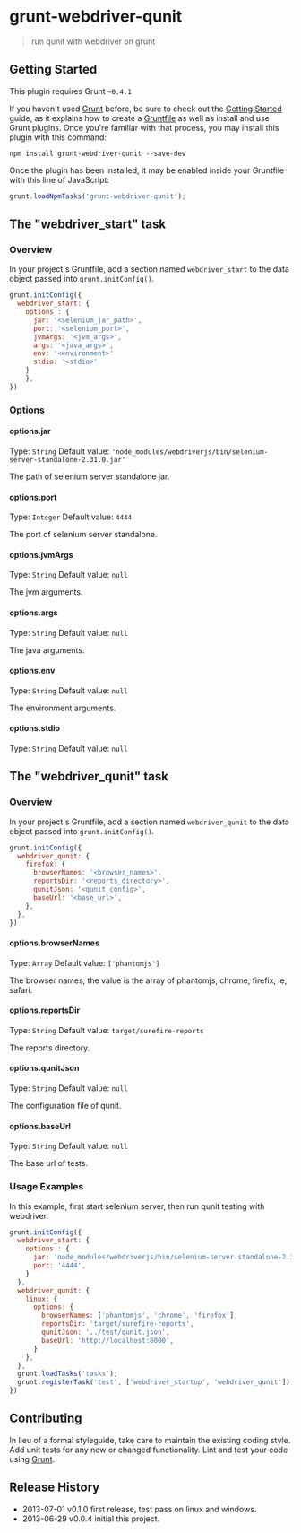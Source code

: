 # grunt-webdriver-qunit

> run qunit with webdriver on grunt

## Getting Started
This plugin requires Grunt `~0.4.1`

If you haven't used [Grunt](http://gruntjs.com/) before, be sure to check out the [Getting Started](http://gruntjs.com/getting-started) guide, as it explains how to create a [Gruntfile](http://gruntjs.com/sample-gruntfile) as well as install and use Grunt plugins. Once you're familiar with that process, you may install this plugin with this command:

```shell
npm install grunt-webdriver-qunit --save-dev
```

Once the plugin has been installed, it may be enabled inside your Gruntfile with this line of JavaScript:

```js
grunt.loadNpmTasks('grunt-webdriver-qunit');
```

## The "webdriver_start" task

### Overview
In your project's Gruntfile, add a section named `webdriver_start` to the data object passed into `grunt.initConfig()`.

```js
grunt.initConfig({
  webdriver_start: {
    options : {
      jar: '<selenium_jar_path>',
      port: '<selenium_port>',
      jvmArgs: '<jvm_args>',
      args: '<java_args>',
      env: '<environment>'
      stdio: '<stdio>'
    }
    },
})
```

### Options

#### options.jar
Type: `String`
Default value: `'node_modules/webdriverjs/bin/selenium-server-standalone-2.31.0.jar'`

The path of selenium server standalone jar.

#### options.port
Type: `Integer`
Default value: `4444`

The port of selenium server standalone.

#### options.jvmArgs
Type: `String`
Default value: `null`

The jvm arguments.

#### options.args
Type: `String`
Default value: `null`

The java arguments.

#### options.env
Type: `String`
Default value: `null`

The environment arguments.

#### options.stdio
Type: `String`
Default value: `null`


## The "webdriver_qunit" task

### Overview
In your project's Gruntfile, add a section named `webdriver_qunit` to the data object passed into `grunt.initConfig()`.

```js
grunt.initConfig({
  webdriver_qunit: {
    firefox: {
      browserNames: '<browser_names>',
      reportsDir: '<reports_directory>',
      qunitJson: '<qunit_config>',
      baseUrl: '<base_url>',
    },
  },
})
```
#### options.browserNames
Type: `Array`
Default value: `['phantomjs']`

The browser names, the value is the array of phantomjs, chrome, firefix, ie, safari.

#### options.reportsDir
Type: `String`
Default value: `target/surefire-reports`

The reports directory.

#### options.qunitJson
Type: `String`
Default value: `null`

The configuration file of qunit.

#### options.baseUrl
Type: `String`
Default value: `null`

The base url of tests.

### Usage Examples

In this example, first start selenium server, then run qunit testing with webdriver. 

```js
grunt.initConfig({
  webdriver_start: {
    options : {
      jar: 'node_modules/webdriverjs/bin/selenium-server-standalone-2.31.0.jar',
      port: '4444',
    }
  },
  webdriver_qunit: {
    linux: {
      options: {
        browserNames: ['phantomjs', 'chrome', 'firefox'],
        reportsDir: 'target/surefire-reports',
        qunitJson: '../test/qunit.json',
        baseUrl: 'http://localhost:8000',
      }
    },
  },
  grunt.loadTasks('tasks');
  grunt.registerTask('test', ['webdriver_startup', 'webdriver_qunit']);
})
```

## Contributing
In lieu of a formal styleguide, take care to maintain the existing coding style. Add unit tests for any new or changed functionality. Lint and test your code using [Grunt](http://gruntjs.com/).

## Release History
* 2013-07-01 v0.1.0 first release, test pass on linux and windows.
* 2013-06-29 v0.0.4 initial this project.
